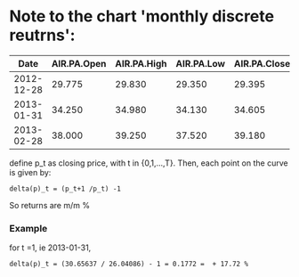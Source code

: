 # Note to the chart 'monthly discrete reutrns':

| Date      | AIR.PA.Open	| AIR.PA.High	| AIR.PA.Low | AIR.PA.Close | AIR.PA.Volume |	AIR.PA.Adjusted |
|-----------|-------------|-------------|------------|--------------|---------------|-----------------|
|2012-12-28 |	29.775 | 29.830 |	29.350 | 29.395 |	836695 | 26.04086 |
|2013-01-31 |	34.250 | 34.980	| 34.130 |	34.605|	1742410 |30.65637 |
|2013-02-28 |	38.000	| 39.250	|37.520	|39.180	 |7888501	| 34.70934|


define p_t as closing price, with t in {0,1,...,T}. 
Then, each point on the curve is given by:

``` 
delta(p)_t = (p_t+1 /p_t) -1
```
So returns are m/m % 
  
### Example

for t =1, ie 2013-01-31, 
```
delta(p)_t = (30.65637 / 26.04086) - 1 = 0.1772 =  + 17.72 %
```

